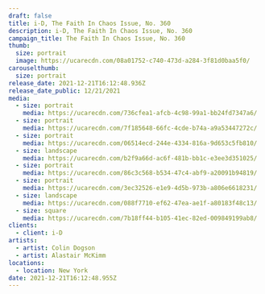 ```yaml
---
draft: false
title: i-D, The Faith In Chaos Issue, No. 360
description: i-D, The Faith In Chaos Issue, No. 360
campaign_title: The Faith In Chaos Issue, No. 360
thumb:
  size: portrait
  image: https://ucarecdn.com/08a01752-c740-473d-a284-3f81d0baa5f0/
carouselthumb:
  size: portrait
release_date: 2021-12-21T16:12:48.936Z
release_date_public: 12/21/2021
media:
  - size: portrait
    media: https://ucarecdn.com/736cfea1-afcb-4c98-99a1-bb24fd7347a6/
  - size: portrait
    media: https://ucarecdn.com/7f185648-66fc-4cde-b74a-a9a53447272c/
  - size: portrait
    media: https://ucarecdn.com/06514ecd-244e-4334-816a-9d653c5fb810/
  - size: landscape
    media: https://ucarecdn.com/b2f9a66d-ac6f-481b-bb1c-e3ee3d351025/
  - size: portrait
    media: https://ucarecdn.com/86c3c568-b534-47c4-abf9-a20091b94819/
  - size: portrait
    media: https://ucarecdn.com/3ec32526-e1e9-4d5b-973b-a806e6618231/
  - size: landscape
    media: https://ucarecdn.com/088f7710-ef62-47ea-ae1f-a80183f48c13/
  - size: square
    media: https://ucarecdn.com/7b18ff44-b105-41ec-82ed-009849199ab8/
clients:
  - client: i-D
artists:
  - artist: Colin Dogson
  - artist: Alastair McKimm
locations:
  - location: New York
date: 2021-12-21T16:12:48.955Z
---
```

